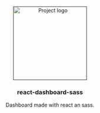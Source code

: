 <p align="center">
  <a href="" rel="noopener">
 <img width=200px height=200px src="https://i.imgur.com/6wj0hh6.jpg" alt="Project logo"></a>
</p>

<h3 align="center">react-dashboard-sass</h3>


<p align="center">
    Dashboard made with react an sass.
    <br> 
</p>

